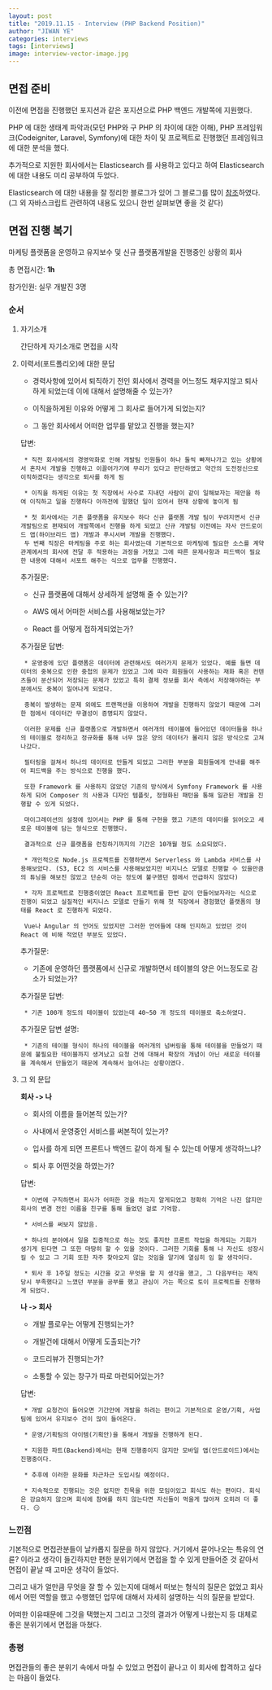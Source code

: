 ```yaml
---
layout: post
title: "2019.11.15 - Interview (PHP Backend Position)"
author: "JIWAN YE"
categories: interviews
tags: [interviews]
image: interview-vector-image.jpg
---
```


## 면접 준비

이전에 면접을 진행했던 포지션과 같은 포지션으로 PHP 백엔드 개발쪽에 지원했다.

PHP 에 대한 생태계 파악과(모던 PHP와 구 PHP 의 차이에 대한 이해), PHP 프레임워크(Codeigniter, Laravel, Symfony)에 대한 차이 및 프로젝트로 진행했던 프레임워크에 대한 분석을 했다.

추가적으로 지원한 회사에서는 Elasticsearch 를 사용하고 있다고 하여 Elasticsearch 에 대한 내용도 미리 공부하여 두었다.

Elasticsearch 에 대한 내용을 잘 정리한 블로그가 있어 그 블로그를 많이 [참조](https://velog.io/@jakeseo_me)하였다. (그 외 자바스크립트 관련하여 내용도 있으니 한번 살펴보면 좋을 것 같다)

<!-- 추가적으로 지난 면접 때 대답을 하지 못했던 서버 구성 쪽으로 많이 알아보았다. (로드밸런서의 분산 처리 방법, L4/L7 의 차이) -->

## 면접 진행 복기

마케팅 플랫폼을 운영하고 유지보수 및 신규 플랫폼개발을 진행중인 상황의 회사

총 면접시간: **1h**

참가인원: 실무 개발진 3명

### 순서

1. 자기소개

    간단하게 자기소개로 면접을 시작

2. 이력서(포트폴리오)에 대한 문답

    * 경력사항에 있어서 퇴직하기 전인 회사에서 경력을 어느정도 채우지않고 퇴사하게 되었는데 이에 대해서 설명해줄 수 있는가?

    * 이직을하게된 이유와 어떻게 그 회사로 들어가게 되었는지?

    * 그 동안 회사에서 어떠한 업무를 맡았고 진행을 했는지?

    답변:

        * 직전 회사에서의 경영악화로 인해 개발팀 인원들이 하나 둘씩 빠져나가고 있는 상황에서 혼자서 개발을 진행하고 이끌어가기에 무리가 있다고 판단하였고 약간의 도전정신으로 이직하겠다는 생각으로 퇴사를 하게 됨

        * 이직을 하게된 이유는 첫 직장에서 사수로 지내던 사람이 같이 일해보자는 제안을 하여 이직하고 일을 진행하다 아까전에 말했던 일이 있어서 현재 상황에 놓이게 됨

        * 첫 회사에서는 기존 플랫폼을 유지보수 하다 신규 플랫폼 개발 팀이 꾸려지면서 신규 개발팀으로 편재되어 개발쪽에서 진행을 하게 되었고 신규 개발팀 이전에는 자사 안드로이드 앱(하이브리드 앱) 개발과 푸시서버 개발을 진행했다. 
        두 번째 직장은 마케팅을 주로 하는 회사였는데 기본적으로 마케팅에 필요한 소스를 계약관계에서의 회사에 전달 후 적용하는 과정을 거쳤고 그에 따른 문제사항과 피드백이 필요한 내용에 대해서 서포트 해주는 식으로 업무를 진행했다.

    추가질문:

    * 신규 플랫폼에 대해서 상세하게 설명해 줄 수 있는가?

    * AWS 에서 어떠한 서비스를 사용해보았는가?

    * React 를 어떻게 접하게되었는가?

    추가질문 답변:

        * 운영중에 있던 플랫폼은 데이터에 관련해서도 여러가지 문제가 있었다. 예를 들면 데이터의 중복으로 인한 중첩의 문제가 있었고 그에 따라 회원들이 사용하는 재화 혹은 컨텐츠들이 분산되어 저장되는 문제가 있었고 특히 결제 정보를 회사 측에서 저장해야하는 부분에서도 중복이 일어나게 되었다. 
        
        중복이 발생하는 문제 외에도 트랜잭션을 이용하여 개발을 진행하지 않았기 때문에 그러한 점에서 데이터간 무결성이 증명되지 않았다. 

        이러한 문제를 신규 플랫폼으로 개발하면서 여러개의 테이블에 들어있던 데이터들을 하나의 테이블로 정리하고 정규화를 통해 너무 많은 양의 데이터가 몰리지 않은 방식으로 고쳐나갔다. 

        필터링을 걸쳐서 하나의 데이터로 만들게 되었고 그러한 부분을 회원들에게 안내를 해주어 피드백을 주는 방식으로 진행을 했다.

        또한 Framework 를 사용하지 않았던 기존의 방식에서 Symfony Framework 를 사용하게 되어 Composer 의 사용과 디자인 템플릿, 정형화된 패턴을 통해 일관된 개발을 진행할 수 있게 되었다.

        마이그레이션의 설정에 있어서는 PHP 를 통해 구현을 했고 기존의 데이터를 읽어오고 새로운 테이블에 담는 형식으로 진행했다.
        
        결과적으로 신규 플랫폼을 런칭하기까지의 기간은 10개월 정도 소요되었다.

        * 개인적으로 Node.js 프로젝트를 진행하면서 Serverless 와 Lambda 서비스를 사용해보았다. (S3, EC2 의 서비스를 사용해보았지만 비지니스 모델로 진행할 수 있을만큼의 튜닝을 해보진 않았고 단순히 아는 정도에 불구했던 점에서 언급하지 않았다)

        * 각자 프로젝트로 진행중이였던 React 프로젝트를 한번 같이 만들어보자라는 식으로 진행이 되었고 실질적인 비지니스 모델로 만들기 위해 첫 직장에서 경험했던 플랫폼의 형태를 React 로 진행하게 되었다.

        Vue나 Angular 의 언어도 있었지만 그러한 언어들에 대해 인지하고 있었던 것이 React 에 비해 적었던 부분도 있었다.

    추가질문:

    * 기존에 운영하던 플랫폼에서 신규로 개발하면서 테이블의 양은 어느정도로 감소가 되었는가?

    추가질문 답변:

        * 기존 100개 정도의 테이블이 있었는데 40~50 개 정도의 테이블로 축소하였다.

    추가질문 답변 설명:

        * 기존의 테이블 형식이 하나의 테이블을 여러개의 넘버링을 통해 테이블을 만들었기 때문에 불필요한 테이블까지 생겨났고 요청 건에 대해서 확장의 개념이 아닌 새로운 테이블을 계속해서 만들었기 때문에 계속해서 늘어나는 상황이였다.

3. 그 외 문답

    **회사 -> 나**

    * 회사의 이름을 들어본적 있는가?

    * 사내에서 운영중인 서비스를 써본적이 있는가?

    * 입사를 하게 되면 프론트나 백엔드 같이 하게 될 수 있는데 어떻게 생각하느냐?

    * 퇴사 후 어떤것을 하였는가?

    답변:

        * 이번에 구직하면서 회사가 어떠한 것을 하는지 알게되었고 정확히 기억은 나진 않지만 회사의 변경 전인 이름을 친구를 통해 들었던 걸로 기억함.

        * 서비스를 써보지 않았음.

        * 하나의 분야에서 일을 집중적으로 하는 것도 좋지만 프론트 작업을 하게되는 기회가 생기게 된다면 그 또한 마땅히 할 수 있을 것이다. 그러한 기회를 통해 나 자신도 성장시킬 수 있고 그 기회 또한 자주 찾아오지 않는 것임을 알기에 열심히 임 할 생각이다.

        * 퇴사 후 1주일 정도는 시간을 갖고 무엇을 할 지 생각을 했고, 그 다음부터는 재직 당시 부족했다고 느꼈던 부분을 공부를 했고 관심이 가는 쪽으로 토이 프로젝트를 진행하게 되었다.

    **나 -> 회사**

    * 개발 플로우는 어떻게 진행되는가?

    * 개발건에 대해서 어떻게 도출되는가?

    * 코드리뷰가 진행되는가?

    * 소통할 수 있는 창구가 따로 마련되어있는가?

    답변:

        * 개발 요청건이 들어오면 기간안에 개발을 하려는 편이고 기본적으로 운영/기획, 사업팀에 있어서 유지보수 건이 많이 들어온다.

        * 운영/기획팀의 아이템(기획안)을 통해서 개발을 진행하게 된다.

        * 지원한 파트(Backend)에서는 현재 진행중이지 않지만 모바일 앱(안드로이드)에서는 진행중이다.

        * 추후에 이러한 문화를 차근차근 도입시킬 예정이다.

        * 지속적으로 진행되는 것은 없지만 친목을 위한 모임이있고 회식도 하는 편이다. 회식은 강요하지 않으며 회식에 참여를 하지 않는다면 자신들이 먹을게 많아져 오히려 더 좋다. 😏

### 느낀점

기본적으로 면접관분들이 날카롭지 질문을 하지 않았다. 거기에서 묻어나오는 특유의 연륜? 이라고 생각이 들긴하지만 편한 분위기에서 면접을 할 수 있게 만들어준 것 같아서 면접이 끝날 때 고마운 생각이 들었다.

그리고 내가 얼만큼 무엇을 잘 할 수 있는지에 대해서 떠보는 형식의 질문은 없었고 회사에서 어떤 역할을 했고 수행했던 업무에 대해서 자세히 설명하는 식의 질문을 받았다.

어떠한 이유때문에 그것을 택했는지 그리고 그것의 결과가 어떻게 나왔는지 등 대체로 좋은 분위기에서 면접을 마쳤다.

### 총평

면접관들의 좋은 분위기 속에서 마칠 수 있었고 면접이 끝나고 이 회사에 합격하고 싶다는 마음이 들었다.
